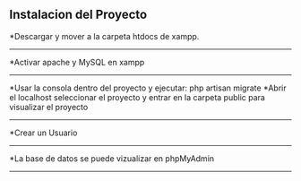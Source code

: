 ## Instalacion del Proyecto

*Descargar y mover a la carpeta htdocs de xampp.<hr>
*Activar apache y MySQL en xampp<hr>
*Usar la consola dentro del proyecto y ejecutar:
php artisan migrate
*Abrir el localhost seleccionar el proyecto y entrar en la carpeta public para visualizar el proyecto<hr>
*Crear un Usuario<hr>

*La base de datos se puede vizualizar en phpMyAdmin<hr>